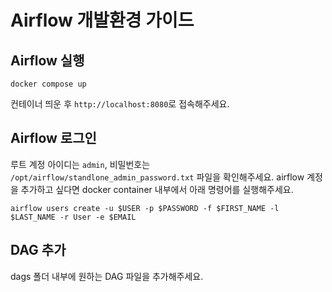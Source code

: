 
# Airflow 개발환경 가이드

## Airflow 실행
```
docker compose up
```
컨테이너 띄운 후 `http://localhost:8080`로 접속해주세요.

## Airflow 로그인

루트 계정 아이디는 `admin`, 비밀번호는 `/opt/airflow/standlone_admin_password.txt` 파일을 확인해주세요. airflow 계정을 추가하고 싶다면 docker container 내부에서 아래 명령어를 실행해주세요.

```
airflow users create -u $USER -p $PASSWORD -f $FIRST_NAME -l $LAST_NAME -r User -e $EMAIL
```

## DAG 추가

dags 폴더 내부에 원하는 DAG 파일을 추가해주세요.